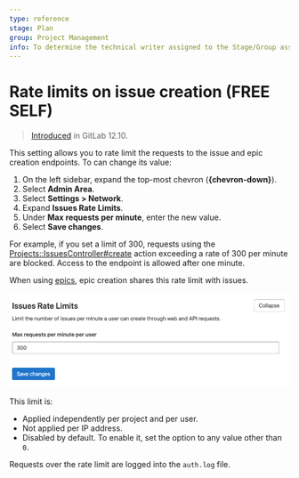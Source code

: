 ```yaml
---
type: reference
stage: Plan
group: Project Management
info: To determine the technical writer assigned to the Stage/Group associated with this page, see https://about.gitlab.com/handbook/product/ux/technical-writing/#assignments
---
```


# Rate limits on issue creation **(FREE SELF)**

> [Introduced](https://gitlab.com/gitlab-org/gitlab/-/merge_requests/28129) in GitLab 12.10.

This setting allows you to rate limit the requests to the issue and epic creation endpoints.
To can change its value:

1. On the left sidebar, expand the top-most chevron (**{chevron-down}**).
1. Select **Admin Area**.
1. Select **Settings > Network**.
1. Expand **Issues Rate Limits**.
1. Under **Max requests per minute**, enter the new value.
1. Select **Save changes**.

For example, if you set a limit of 300, requests using the
[Projects::IssuesController#create](https://gitlab.com/gitlab-org/gitlab/blob/master/app/controllers/projects/issues_controller.rb)
action exceeding a rate of 300 per minute are blocked. Access to the endpoint is allowed after one minute.

When using [epics](../../user/group/epics/index.md), epic creation shares this rate limit with issues.

![Rate limits on issues creation](img/rate_limit_on_issues_creation_v14_2.png)

This limit is:

- Applied independently per project and per user.
- Not applied per IP address.
- Disabled by default. To enable it, set the option to any value other than `0`.

Requests over the rate limit are logged into the `auth.log` file.
